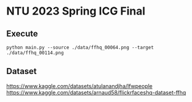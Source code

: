 # NTU 2023 Spring ICG Final

## Execute
```
python main.py --source ./data/ffhq_00064.png --target ./data/ffhq_00114.png

```

## Dataset
https://www.kaggle.com/datasets/atulanandjha/lfwpeople
https://www.kaggle.com/datasets/arnaud58/flickrfaceshq-dataset-ffhq